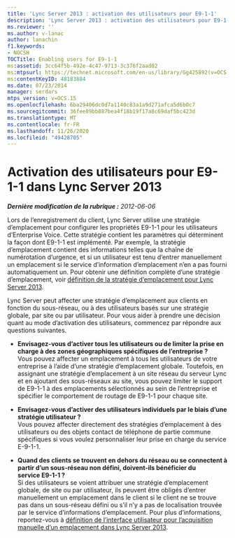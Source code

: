 ```yaml
---
title: 'Lync Server 2013 : activation des utilisateurs pour E9-1-1'
description: 'Lync Server 2013 : activation des utilisateurs pour E9-1-1.'
ms.reviewer: ''
ms.author: v-lanac
author: lanachin
f1.keywords:
- NOCSH
TOCTitle: Enabling users for E9-1-1
ms:assetid: 3cc64f5b-492e-4c47-9713-3c376f2aad02
ms:mtpsurl: https://technet.microsoft.com/en-us/library/Gg425892(v=OCS.15)
ms:contentKeyID: 48183884
ms.date: 07/23/2014
manager: serdars
mtps_version: v=OCS.15
ms.openlocfilehash: 6ba29406dc0d7a1140c83a1a9d271afca5d6b0c7
ms.sourcegitcommit: 36fee89bb887bea4f18b19f17a8c69daf5bc423d
ms.translationtype: MT
ms.contentlocale: fr-FR
ms.lasthandoff: 11/26/2020
ms.locfileid: "49428705"
---
```

# <a name="enabling-users-for-e9-1-1-in-lync-server-2013"></a>Activation des utilisateurs pour E9-1-1 dans Lync Server 2013

<div data-xmlns="http://www.w3.org/1999/xhtml">

<div class="topic" data-xmlns="http://www.w3.org/1999/xhtml" data-msxsl="urn:schemas-microsoft-com:xslt" data-cs="https://msdn.microsoft.com/">

<div data-asp="https://msdn2.microsoft.com/asp">



</div>

<div id="mainSection">

<div id="mainBody">

<span> </span>

_**Dernière modification de la rubrique :** 2012-06-06_

Lors de l’enregistrement du client, Lync Server utilise une stratégie d’emplacement pour configurer les propriétés E9-1-1 pour les utilisateurs d’Enterprise Voice. Cette stratégie contient les paramètres qui déterminent la façon dont E9-1-1 est implémenté. Par exemple, la stratégie d’emplacement contient des informations telles que la chaîne de numérotation d’urgence, et si un utilisateur est tenu d’entrer manuellement un emplacement si le service d’information d’emplacement n’en a pas fourni automatiquement un. Pour obtenir une définition complète d’une stratégie d’emplacement, voir [définition de la stratégie d’emplacement pour Lync Server 2013](lync-server-2013-defining-the-location-policy.md).

Lync Server peut affecter une stratégie d’emplacement aux clients en fonction du sous-réseau, ou à des utilisateurs basés sur une stratégie globale, par site ou par utilisateur. Pour vous aider à prendre une décision quant au mode d’activation des utilisateurs, commencez par répondre aux questions suivantes.

  - **Envisagez-vous d’activer tous les utilisateurs ou de limiter la prise en charge à des zones géographiques spécifiques de l’entreprise ?**  
    Vous pouvez affecter un emplacement à tous les utilisateurs de votre entreprise à l’aide d’une stratégie d’emplacement globale. Toutefois, en assignant une stratégie d’emplacement à un site réseau du serveur Lync et en ajoutant des sous-réseaux au site, vous pouvez limiter le support de E9-1-1 à des emplacements sélectionnés au sein de l’entreprise et spécifier le comportement de routage de E9-1-1 pour chaque site.

<!-- end list -->

  - **Envisagez-vous d’activer des utilisateurs individuels par le biais d’une stratégie utilisateur ?**  
    Vous pouvez affecter directement des stratégies d’emplacement à des utilisateurs ou des objets contact de téléphone de partie commune spécifiques si vous voulez personnaliser leur prise en charge du service E-9-1-1.

<!-- end list -->

  - **Quand des clients se trouvent en dehors du réseau ou se connectent à partir d’un sous-réseau non défini, doivent-ils bénéficier du service E9-1-1 ?**  
    Si des utilisateurs se voient attribuer une stratégie d’emplacement globale, de site ou par utilisateur, ils peuvent être obligés d’entrer manuellement un emplacement dans le client si le client ne se trouve pas dans un sous-réseau défini ou s’il n’y a pas de localisation trouvée par le service d’informations d’emplacement. Pour plus d’informations, reportez-vous à [définition de l’interface utilisateur pour l’acquisition manuelle d’un emplacement dans Lync Server 2013](lync-server-2013-defining-the-user-experience-for-manually-acquiring-a-location.md).

</div>

<span> </span>

</div>

</div>

</div>

